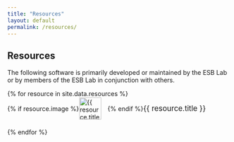 ```yaml
---
title: "Resources"
layout: default
permalink: /resources/
---
```


<h2>Resources</h2>
The following software is primarily developed or maintained by the ESB Lab or by members of the ESB Lab in conjunction with others.

<ul style="list-style: none; padding: 0;">
  {% for resource in site.data.resources %}
    <li style="margin-bottom: 20px;">
      <a href="{{ resource.link }}" target="_blank" style="text-decoration: none; display: flex; align-items: center;">
        {% if resource.image %}
          <img src="{{ '/assets/img/' | append: resource.image }}" alt="{{ resource.title }}" style="height: 50px; margin-right: 15px;" />
        {% endif %}
        <span style="font-size: 1.2em;">{{ resource.title }}</span>
      </a>
    </li>
  {% endfor %}
</ul>
